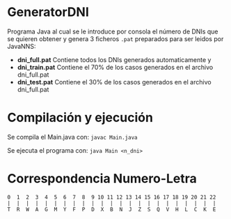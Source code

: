 GeneratorDNI
============

Programa Java al cual se le introduce por consola el número de DNIs que se quieren obtener y genera 3 ficheros `.pat` 
preparados para ser leidos por JavaNNS:
- **dni_full.pat** Contiene todos los DNIs generados automaticamente y
- **dni_train.pat** Contiene el 70% de los casos generados en el archivo dni_full.pat
- **dni_test.pat** Contiene el 30% de los casos generados en el archivo dni_full.pat

Compilación y ejecución
=======================

Se compila el Main.java con: `javac Main.java`

Se ejecuta el programa con: `java Main <n_dni>`

Correspondencia Numero-Letra
============================
```
0  1  2  3  4  5  6  7  8  9 10 11 12 13 14 15 16 17 18 19 20 21 22
|  |  |  |  |  |  |  |  |  |  |  |  |  |  |  |  |  |  |  |  |  |  |
T  R  W  A  G  M  Y  F  P  D  X  B  N  J  Z  S  Q  V  H  L  C  K  E
```
